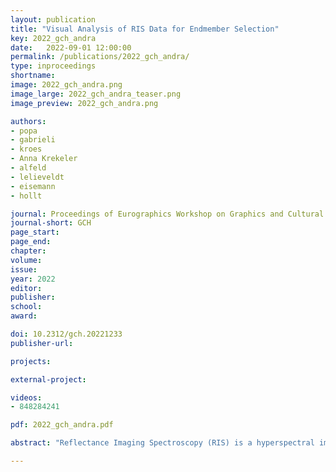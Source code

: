 ```yaml
---
layout: publication
title: "Visual Analysis of RIS Data for Endmember Selection"
key: 2022_gch_andra
date:   2022-09-01 12:00:00
permalink: /publications/2022_gch_andra/
type: inproceedings
shortname: 
image: 2022_gch_andra.png
image_large: 2022_gch_andra_teaser.png
image_preview: 2022_gch_andra.png

authors:
- popa
- gabrieli
- kroes
- Anna Krekeler
- alfeld
- lelieveldt
- eisemann
- hollt

journal: Proceedings of Eurographics Workshop on Graphics and Cultural Heritage Short Papers
journal-short: GCH
page_start: 
page_end: 
chapter:
volume: 
issue: 
year: 2022
editor:
publisher:
school:
award:

doi: 10.2312/gch.20221233
publisher-url:

projects:

external-project:

videos:
- 848284241

pdf: 2022_gch_andra.pdf

abstract: "Reflectance Imaging Spectroscopy (RIS) is a hyperspectral imaging technique used for investigating the molecular composition of materials. It can help identify pigments used in a painting, which are relevant information for art conservation and history. For every scanned pixel, a reflectance spectrum is obtained and domain experts look for pure representative spectra, called endmembers, which could indicate the presence of particular pigments. However, the identification of endmembers can be a lengthy process, which requires domain experts to manually select pixels and visually inspect multiple spectra in order to find accurate endmembers that belong to the historical context of an investigated painting. We propose an integrated interactive visual-analysis workflow, that combines dimensionality reduction and linked visualizations to identify and inspect endmembers. Here, we present initial results, obtained in collaboration with domain experts."

---
```

